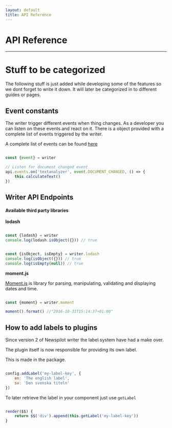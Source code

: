 ```yaml
---
layout: default
title: API Reference
---
```

# API Reference


*** 

# Stuff to be categorized

The following stuff is just added while developing some of the features so we dont forget to write it down.
It will later be categorized in to different guides or pages.

## Event constants

The writer trigger different events when thing changes. As a developer you can listen on these events and react on it.
There is a object provided with a complete list of events triggered by the writer.

A complete list of events can be found [here](https://github.com/Infomaker/NPWriter/blob/develop/writer/utils/Event.js)

~~~ javascript

const {event} = writer

// Listen for document changed event
api.events.on('textanalyzer', event.DOCUMENT_CHANGED, () => {
    this.calculateText()
})

~~~


## Writer API Endpoints



#### Available third party libraries

__lodash__

~~~ javascript

const {lodash} = writer
console.log(lodash.isObject({})) // true

~~~

~~~ javascript

const {isObject, isEmpty} = writer.lodash
console.log(isObject({})) // true
console.log(isEmpty(null)) // true

~~~


__moment.js__

[Moment.js](http://momentjs.com/) is library for parsing, manipulating, validating and displaying dates and time.

~~~ javascript

const {moment} = writer.moment 

moment().format() //"2016-10-31T15:14:37+01:00"

~~~


## How to add labels to plugins

Since version 2 of Newspilot writer the label system have had a make over.

The plugin itself is now responsible for providing its own label.

This is made in the package.

~~~ javascript

config.addLabel('my-label-key', {
    en: 'The english label',
    sv: 'Den svenska titeln'
})

~~~

To later retrieve the label in your component just use `getLabel`

~~~ javascript

render($$) {
    return $$('div').append(this.getLabel('my-label-key'))
}

~~~ 
